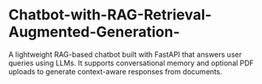 # Chatbot-with-RAG-Retrieval-Augmented-Generation-
A lightweight RAG-based chatbot built with FastAPI that answers user queries using LLMs. It supports conversational memory and optional PDF uploads to generate context-aware responses from documents.
